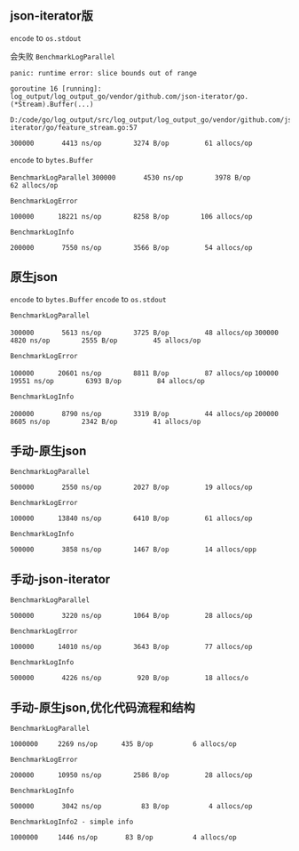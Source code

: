 ## json-iterator版

`encode` to `os.stdout`

会失败
`BenchmarkLogParallel`
```shell
panic: runtime error: slice bounds out of range

goroutine 16 [running]:
log_output/log_output_go/vendor/github.com/json-iterator/go.(*Stream).Buffer(...)
	D:/code/go/log_output/src/log_output/log_output_go/vendor/github.com/json-iterator/go/feature_stream.go:57
```

`300000	      4413 ns/op	    3274 B/op	      61 allocs/op`

`encode` to `bytes.Buffer`

`BenchmarkLogParallel`
`300000	      4530 ns/op	    3978 B/op	      62 allocs/op`

`BenchmarkLogError`

`100000	     18221 ns/op	    8258 B/op	     106 allocs/op`

`BenchmarkLogInfo`

`200000	      7550 ns/op	    3566 B/op	      54 allocs/op`

## 原生json

`encode` to `bytes.Buffer`
`encode` to `os.stdout`

`BenchmarkLogParallel`

`300000	      5613 ns/op	    3725 B/op	      48 allocs/op`
`300000	      4820 ns/op	    2555 B/op	      45 allocs/op`

`BenchmarkLogError`

`100000	     20601 ns/op	    8811 B/op	      87 allocs/op`
`100000	     19551 ns/op	    6393 B/op	      84 allocs/op`

`BenchmarkLogInfo`

`200000	      8790 ns/op	    3319 B/op	      44 allocs/op`
`200000	      8605 ns/op	    2342 B/op	      41 allocs/op`

## 手动-原生json

`BenchmarkLogParallel`

`500000	      2550 ns/op	    2027 B/op	      19 allocs/op`

`BenchmarkLogError`

`100000	     13840 ns/op	    6410 B/op	      61 allocs/op`

`BenchmarkLogInfo`

`500000	      3858 ns/op	    1467 B/op	      14 allocs/opp`

## 手动-json-iterator

`BenchmarkLogParallel`

`500000	      3220 ns/op	    1064 B/op	      28 allocs/op`

`BenchmarkLogError`

`100000	     14010 ns/op	    3643 B/op	      77 allocs/op`

`BenchmarkLogInfo`

`500000	      4226 ns/op	     920 B/op	      18 allocs/o`

## 手动-原生json,优化代码流程和结构

`BenchmarkLogParallel`

`1000000	 2269 ns/op	     435 B/op	       6 allocs/op`

`BenchmarkLogError`

`200000	     10950 ns/op	    2586 B/op	      28 allocs/op`

`BenchmarkLogInfo`

`500000	      3042 ns/op	      83 B/op	       4 allocs/op`

`BenchmarkLogInfo2 - simple info`

`1000000	 1446 ns/op	      83 B/op	       4 allocs/op`